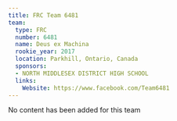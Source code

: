 ```yaml
---
title: FRC Team 6481
team:
  type: FRC
  number: 6481
  name: Deus ex Machina
  rookie_year: 2017
  location: Parkhill, Ontario, Canada
  sponsors:
  - NORTH MIDDLESEX DISTRICT HIGH SCHOOL
  links:
    Website: https://www.facebook.com/Team6481
---
```


No content has been added for this team